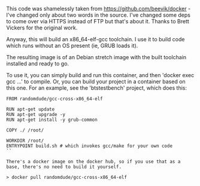 This code was shamelessly taken from https://github.com/beevik/docker - I've changed only about two words in the source. I've changed some deps to come over via HTTPS instead of FTP but that's about it. Thanks to Brett Vickers for the original work.

Anyway, this will build an x86_64-elf-gcc toolchain. I use it to build code which runs without an OS present (ie, GRUB loads it).

The resulting image is of an Debian stretch image with the built toolchain installed and ready to go.

To use it, you can simply build and run this container, and then 'docker exec gcc ...' to compile.
Or, you can build your project in a container based on this one. For an example, see the 'btstestbench' project, which does this:
```
FROM randomdude/gcc-cross-x86_64-elf

RUN apt-get update 
RUN apt-get upgrade -y
RUN apt-get install -y grub-common

COPY ./ /root/

WORKDIR /root/
ENTRYPOINT build.sh # which invokes gcc/make for your own code
``

There's a docker image on the docker hub, so if you use that as a base, there's no need to build it yourself.

> docker pull randomdude/gcc-cross-x86_64-elf


